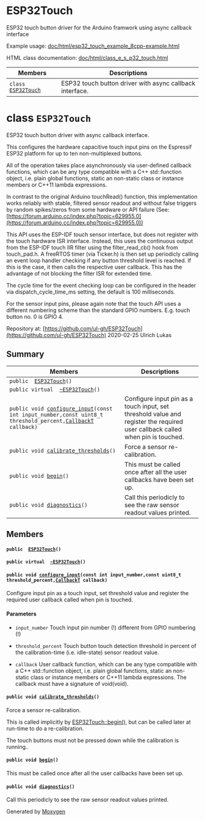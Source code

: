 # ESP32Touch
ESP32 touch button driver for the Arduino framwork using async callback interface

Example usage:
    [doc/html/esp32_touch_example_8cpp-example.html](https://htmlpreview.github.io/?https://github.com/ul-gh/ESP32Touch/blob/master/doc/html/esp32_touch_example_8cpp-example.html)

HTML class documentation:
    [doc/html/class_e_s_p32_touch.html](https://htmlpreview.github.io/?https://github.com/ul-gh/ESP32Touch/blob/master/doc/html/class_e_s_p32_touch.html)

 Members                        | Descriptions                                
--------------------------------|---------------------------------------------
`class `[`ESP32Touch`](#class_e_s_p32_touch) | ESP32 touch button driver with async callback interface.

# class `ESP32Touch` 

ESP32 touch button driver with async callback interface.

This configures the hardware capacitive touch input pins on the Espressif ESP32 platform for up to ten non-multiplexed buttons.

All of the operation takes place asynchronously via user-defined callback functions, which can be any type compatible with a C++ std::function object, i.e. plain global functions, static an non-static class or instance members or C++11 lambda expressions.

In contrast to the original Arduino touchRead() function, this implementation works reliably with stable, filtered sensor readout and without false triggers by random spikes/zeros from some hardware or API failure (See: [https://forum.arduino.cc/index.php?topic=629955.0](https://forum.arduino.cc/index.php?topic=629955.0))

This API uses the ESP-IDF touch sensor interface, but does not register with the touch hardware ISR interface. Instead, this uses the continuous output from the ESP-IDF touch IIR filter using the filter_read_cb() hook from touch_pad.h. A freeRTOS timer (via Ticker.h) is then set up periodicly calling an event loop handler checking if any button threshold level is reached. If this is the case, it then calls the respective user callback. This has the advantage of not blocking the filter ISR for extended time.

The cycle time for the event checking loop can be configured in the header via dispatch_cycle_time_ms setting, the default is 100 milliseconds.

For the sensor input pins, please again note that the touch API uses a different numbering scheme than the standard GPIO numbers. E.g. touch button no. 0 is GPIO 4.

Repository at: [https://github.com/ul-gh/ESP32Touch](https://github.com/ul-gh/ESP32Touch) 2020-02-25 Ulrich Lukas

## Summary

 Members                        | Descriptions                                
--------------------------------|---------------------------------------------
`public  `[`ESP32Touch`](#class_e_s_p32_touch_1a7074c8f7d36dbc91ac5547326abac55a)`()` | 
`public virtual  `[`~ESP32Touch`](#class_e_s_p32_touch_1aa0a1b61dcde76dfc6ff4f927e95c393c)`()` | 
`public void `[`configure_input`](#class_e_s_p32_touch_1a4d71a331ef00f6853eb2285a0afd9763)`(const int input_number,const uint8_t threshold_percent,`[`CallbackT`](#esp32__touch_8hpp_1a57055132e8b5e6931a9475fa451990ae)` callback)` | Configure input pin as a touch input, set threshold value and register the required user callback called when pin is touched.
`public void `[`calibrate_thresholds`](#class_e_s_p32_touch_1a3d6f0e4afbb6f98f753ec02d71bd4ec4)`()` | Force a sensor re-calibration.
`public void `[`begin`](#class_e_s_p32_touch_1a25a1bb0d553ca66879253f21bc9e402c)`()` | This must be called once after all the user callbacks have been set up.
`public void `[`diagnostics`](#class_e_s_p32_touch_1ad8bad94cf8a6e9b6df5d4e8b07d8f5af)`()` | Call this periodicly to see the raw sensor readout values printed.

## Members

#### `public  `[`ESP32Touch`](#class_e_s_p32_touch_1a7074c8f7d36dbc91ac5547326abac55a)`()` 

#### `public virtual  `[`~ESP32Touch`](#class_e_s_p32_touch_1aa0a1b61dcde76dfc6ff4f927e95c393c)`()` 

#### `public void `[`configure_input`](#class_e_s_p32_touch_1a4d71a331ef00f6853eb2285a0afd9763)`(const int input_number,const uint8_t threshold_percent,`[`CallbackT`](#esp32__touch_8hpp_1a57055132e8b5e6931a9475fa451990ae)` callback)` 

Configure input pin as a touch input, set threshold value and register the required user callback called when pin is touched.

#### Parameters
* `input_number` Touch input pin number (!) different from GPIO numbering (!) 

* `threshold_percent` Touch button touch detection threshold in percent of the calibration-time (i.e. idle-state) sensor readout value. 

* `callback` User callback function, which can be any type compatible with a C++ std::function object, i.e. plain global functions, static an non-static class or instance members or C++11 lambda expressions. The callback must have a signature of void(void).

#### `public void `[`calibrate_thresholds`](#class_e_s_p32_touch_1a3d6f0e4afbb6f98f753ec02d71bd4ec4)`()` 

Force a sensor re-calibration.

This is called implicitly by [ESP32Touch::begin()](#class_e_s_p32_touch_1a25a1bb0d553ca66879253f21bc9e402c), but can be called later at run-time to do a re-calibration.

The touch buttons must not be pressed down while the calibration is running..

#### `public void `[`begin`](#class_e_s_p32_touch_1a25a1bb0d553ca66879253f21bc9e402c)`()` 

This must be called once after all the user callbacks have been set up.

#### `public void `[`diagnostics`](#class_e_s_p32_touch_1ad8bad94cf8a6e9b6df5d4e8b07d8f5af)`()` 

Call this periodicly to see the raw sensor readout values printed.

Generated by [Moxygen](https://sourcey.com/moxygen)
